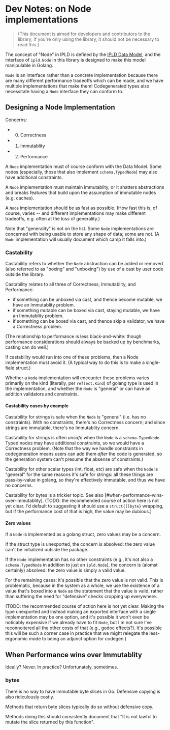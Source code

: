 Dev Notes: on Node implementations
==================================

> (This document is aimed for developers and contributors to the library;
> if you're only using the library, it should not be necessary to read this.)

The concept of "Node" in IPLD is defined by the
[IPLD Data Model](https://github.com/ipld/specs/tree/master/data-model-layer),
and the interface of `ipld.Node` in this library is designed to make this
model manipulable in Golang.

`Node` is an interface rather than a concrete implementation because
there are many different performance tradeoffs which can be made,
and we have multiple implementations that make them!
Codegenerated types also necessitate having a `Node` interface they can conform to.



Designing a Node Implementation
-------------------------------

Concerns:

- 0. Correctness
- 1. Immutablity
- 2. Performance

A `Node` implementation must of course conform with the Data Model.
Some nodes (especially, those that also implement `schema.TypedNode`) may also
have additional constraints.

A `Node` implementation must maintain immutablity, or it shatters abstractions
and breaks features that build upon the assumption of immutable nodes (e.g. caches).

A `Node` implementation should be as fast as possible.
(How fast this is, of course, varies -- and different implementations may make
different tradeoffs, e.g. often at the loss of generality.)

Note that "generality" is not on the list.  Some `Node` implementations are
concerned with being usable to store any shape of data; some are not.
(A `Node` implementation will usually document which camp it falls into.)


### Castability

Castability refers to whether the `Node` abstraction can be added or removed
(also referred to as "boxing" and "unboxing")
by use of a cast by user code outside the library.

Castability relates to all three of Correctness, Immutablity, and Performance.

- if something can be unboxed via cast, and thence become mutable, we have an Immutablity problem.
- if something mutable can be boxed via cast, staying mutable, we have an Immutablity problem.
- if something can be boxed via cast, and thence skip a validator, we have a Correctness problem.

(The relationship to performance is less black-and-white: though performance
considerations should always be backed up by benchmarks, casting can do well.)

If castability would run into one of these problems,
then a Node implementation must avoid it.
(A typical way to do this is to make a single-field struct.)

Whether a `Node` implementation will encounter these problems varies primarily on
the kind (literally, per `reflect.Kind`) of golang type is used in the implementation,
and whether the `Node` is "general" or can have an addition validators and constraints.

#### Castability cases by example

Castability for strings is safe when the `Node` is "general" (i.e. has no constraints).
With no constraints, there's no Correctness concern;
and since strings are immutable, there's no Immutablity concern.

Castability for strings is often *unsafe* when the `Node` is a `schema.TypedNode`.
Typed nodes may have additional constraints, so we would have a Correctness problem.
(Note that the way we handle constraints in codegeneration means users can add
them *after* the code is generated, so the generation system can't presume
the absense of constraints.)

Castability for other scalar types (int, float, etc) are safe when the `Node` is "general"
for the same reasons it's safe for strings: all these things are pass-by-value
in golang, so they're effectively immutable, and thus we have no concerns.

Castability for bytes is a trickier topic.
See also [#when-performance-wins-over-immutablity].
(TODO: the recommended course of action here is not yet clear.
I'd default to suggesting it should use a `struct{[]byte}` wrapping,
but if the performance cost of that is high, the value may be dubious.)

#### Zero values

If a `Node` is implemented as a golang struct, zero values may be a concern.

If the struct type is unexported, the concern is absolved:
the zero value can't be initialized outside the package.

If the `Node` implementation has no other constraints
(e.g., it's not also a `schema.TypedNode` in addition to just an `ipld.Node`),
the concern is (alomst certainly) absolved:
the zero value is simply a valid value.

For the remaining cases: it's possible that the zero value is not valid.
This is problematic, because in the system as a whole, we use the existence
of a value that's boxed into a `Node` as the statement that the value is valid,
rather than suffering the need for "defensive" checks cropping up everywhere.

(TODO: the recommended course of action here is not yet clear.
Making the type unexported and instead making an exported interface with a
single implementation may be one option, and it's possible it won't even be
noticably expensive if we already have to fit `Node`, but I'm not sure I've
reconnoitered all the other costs of that (e.g., godoc effects?).
It's possible this will be such a corner case in practice that we might
relegate the less-ergonomic mode to being an adjunct option for codegen.)



When Performance wins over Immutablity
--------------------------------------

Ideally?  Never.  In practice?  Unfortunately, sometimes.


### bytes

There is no way to have immutable byte slices in Go.
Defensive copying is also ridiculously costly.

Methods that return byte slices typically do so without defensive copy.

Methods doing this should consistently document that
"It is not lawful to mutate the slice returned by this function".
